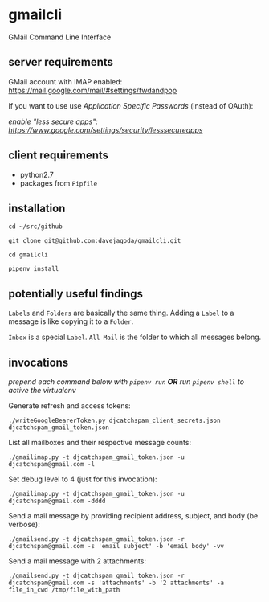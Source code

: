 # gmailcli

GMail Command Line Interface

## server requirements

GMail account with IMAP enabled:
https://mail.google.com/mail/#settings/fwdandpop

If you want to use use *Application Specific Passwords* (instead of OAuth):

*enable "less secure apps":
 https://www.google.com/settings/security/lesssecureapps*

## client requirements

- python2.7
- packages from `Pipfile`

## installation

`cd ~/src/github`

`git clone git@github.com:davejagoda/gmailcli.git`

`cd gmailcli`

`pipenv install`

## potentially useful findings

`Labels` and `Folders` are basically the same thing. Adding a `Label`
to a message is like copying it to a `Folder`.

`Inbox` is a special `Label`. `All Mail` is the folder to which all
messages belong.

## invocations

*prepend each command below with `pipenv run` **OR** run `pipenv
 shell` to active the virtualenv*

Generate refresh and access tokens:

`./writeGoogleBearerToken.py djcatchspam_client_secrets.json djcatchspam_gmail_token.json`

List all mailboxes and their respective message counts:

`./gmailimap.py -t djcatchspam_gmail_token.json -u djcatchspam@gmail.com -l`

Set debug level to 4 (just for this invocation):

`./gmailimap.py -t djcatchspam_gmail_token.json -u djcatchspam@gmail.com -dddd`

Send a mail message by providing recipient address, subject, and body
(be verbose):

`./gmailsend.py -t djcatchspam_gmail_token.json -r djcatchspam@gmail.com -s 'email subject' -b 'email body' -vv`

Send a mail message with 2 attachments:

`./gmailsend.py -t djcatchspam_gmail_token.json -r djcatchspam@gmail.com -s 'attachments' -b '2 attachments' -a file_in_cwd /tmp/file_with_path`
